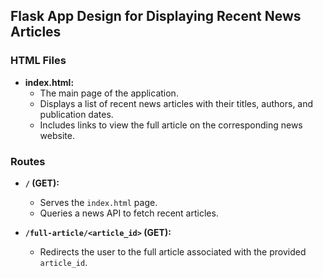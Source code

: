 ## Flask App Design for Displaying Recent News Articles

### HTML Files

- **index.html:**
   - The main page of the application.
   - Displays a list of recent news articles with their titles, authors, and publication dates.
   - Includes links to view the full article on the corresponding news website.

### Routes

- **`/` (GET):**
   - Serves the `index.html` page.
   - Queries a news API to fetch recent articles.

- **`/full-article/<article_id>` (GET):**
   - Redirects the user to the full article associated with the provided `article_id`.